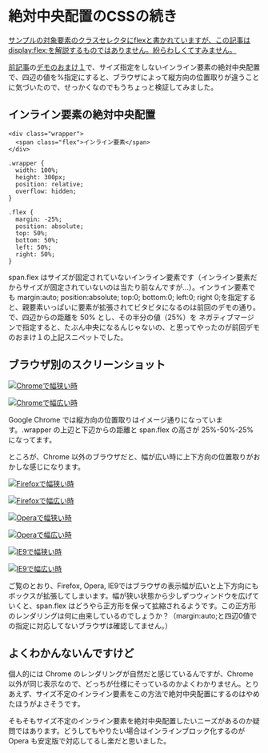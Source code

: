 # 絶対中央配置のCSSの続き

<ins datetime="2012-11-19T12:21+09:00">サンプルの対象要素のクラスセレクタにflexと書かれていますが、この記事はdisplay:flex;を解説するものではありません。紛らわしくてすみません。</ins>

[前記事](http://dskd.jp/archives/11.html)の[デモのおまけ１](http://dskd.jp/archives/absolute-centering/index.html#omk1)で、サイズ指定をしないインライン要素の絶対中央配置で、四辺の値を%指定にすると、ブラウザによって縦方向の位置取りが違うことに気づいたので、せっかくなのでもうちょっと検証してみました。

## インライン要素の絶対中央配置

<pre><code data-language="html">&lt;div class="wrapper"&gt;
  &lt;span class="flex"&gt;インライン要素&lt;/span&gt;
&lt;/div&gt;</code></pre>

<pre><code data-language="css">.wrapper {
  width: 100%;
  height: 300px;
  position: relative;
  overflow: hidden;
}

.flex {
  margin: -25%;
  position: absolute;
  top: 50%;
  bottom: 50%;
  left: 50%;
  right: 50%;
}</code></pre>

span.flex はサイズが固定されていないインライン要素です（インライン要素だからサイズが固定されていないのは当たり前なんですが...）。インライン要素でも margin:auto; position:absolute; top:0; bottom:0; left:0; right 0;を指定すると、親要素いっぱいに要素が拡張されてビタビタになるのは前回のデモの通り。で、四辺からの距離を 50% とし、その半分の値（25%）を ネガティブマージンで指定すると、たぶん中央になるんじゃないの、と思ってやったのが前回デモのおまけ１の上記スニペットでした。

## ブラウザ別のスクリーンショット

[![Chromeで幅狭い時](http://dskd.jp/dist/img/inline-element-with-pointer-events-none/chrome_thin.png "Google Chrome 18、ブラウザ幅を狭くした場合")](http://dskd.jp/dist/img/inline-element-with-pointer-events-none/chrome_thin.png)

[![Chromeで幅広い時](http://dskd.jp/dist/img/inline-element-with-pointer-events-none/chrome_wide.png "Google Chrome 18、ブラウザ幅を広くした場合")](http://dskd.jp/dist/img/inline-element-with-pointer-events-none/chrome_wide.png)

Google Chrome では縦方向の位置取りはイメージ通りになっています。.wrapper の上辺と下辺からの距離と span.flex の高さが 25%-50%-25% になってます。

ところが、Chrome 以外のブラウザだと、幅が広い時に上下方向の位置取りがおかしな感じになります。

[![Firefoxで幅狭い時](http://dskd.jp/dist/img/inline-element-with-pointer-events-none/ff_thin.png "Firefox 12、ブラウザ幅を狭くした場合")](http://dskd.jp/dist/img/inline-element-with-pointer-events-none/ff_thin.png)

[![Firefoxで幅広い時](http://dskd.jp/dist/img/inline-element-with-pointer-events-none/ff_wide.png "Firefox 12、ブラウザ幅を広くした場合")](http://dskd.jp/dist/img/inline-element-with-pointer-events-none/ff_wide.png)

[![Operaで幅狭い時](http://dskd.jp/dist/img/inline-element-with-pointer-events-none/opera_thin.png "Opera 11.62、ブラウザ幅を狭くした場合")](http://dskd.jp/dist/img/inline-element-with-pointer-events-none/opera_thin.png)

[![Operaで幅広い時](http://dskd.jp/dist/img/inline-element-with-pointer-events-none/opera_wide.png "Opera 11.62、ブラウザ幅を広くした場合")](http://dskd.jp/dist/img/inline-element-with-pointer-events-none/opera_wide.png)

[![IE9で幅狭い時](http://dskd.jp/dist/img/inline-element-with-pointer-events-none/ie9_thin.png "Internet Explorer 9、ブラウザ幅を狭くした場合")](http://dskd.jp/dist/img/inline-element-with-pointer-events-none/ie9_thin.png)

[![IE9で幅広い時](http://dskd.jp/dist/img/inline-element-with-pointer-events-none/ie9_wide.png "Internet Explorer 9、ブラウザ幅を広くした場合")](http://dskd.jp/dist/img/inline-element-with-pointer-events-none/ie9_wide.png)

ご覧のとおり、Firefox, Opera, IE9ではブラウザの表示幅が広いと上下方向にもボックスが拡張してしまいます。幅が狭い状態から少しずつウィンドウを広げていくと、span.flex はどうやら正方形を保って拡縮されるようです。この正方形のレンダリングは何に由来しているのでしょうか？（margin:auto;と四辺0値での指定に対応してないブラウザは確認してません。）

## よくわかんないんですけど

個人的には Chrome のレンダリングが自然だと感じているんですが、Chrome 以外が同じ表示なので、どっちが仕様にそっているのかよくわかりません。とりあえず、サイズ不定のインライン要素をこの方法で絶対中央配置にするのはやめたほうがよさそうです。

そもそもサイズ不定のインライン要素を絶対中央配置したいニーズがあるのか疑問ではあります。どうしてもやりたい場合はインラインブロック化するのが Opera も安定版で対応してるし楽だと思いました。

